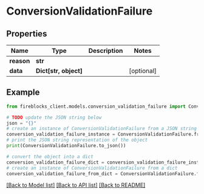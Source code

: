# ConversionValidationFailure


## Properties

Name | Type | Description | Notes
------------ | ------------- | ------------- | -------------
**reason** | **str** |  | 
**data** | **Dict[str, object]** |  | [optional] 

## Example

```python
from fireblocks_client.models.conversion_validation_failure import ConversionValidationFailure

# TODO update the JSON string below
json = "{}"
# create an instance of ConversionValidationFailure from a JSON string
conversion_validation_failure_instance = ConversionValidationFailure.from_json(json)
# print the JSON string representation of the object
print(ConversionValidationFailure.to_json())

# convert the object into a dict
conversion_validation_failure_dict = conversion_validation_failure_instance.to_dict()
# create an instance of ConversionValidationFailure from a dict
conversion_validation_failure_from_dict = ConversionValidationFailure.from_dict(conversion_validation_failure_dict)
```
[[Back to Model list]](../README.md#documentation-for-models) [[Back to API list]](../README.md#documentation-for-api-endpoints) [[Back to README]](../README.md)


